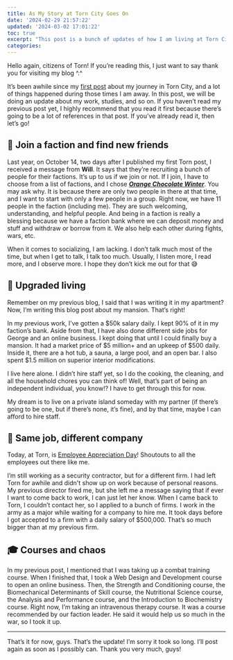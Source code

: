 ```yaml
---
title: As My Story at Torn City Goes On
date: '2024-02-29 21:57:22'
updated: '2024-03-02 17:01:22'
toc: true
excerpt: "This post is a bunch of updates of how I am living at Torn City now."
categories:
---
```


Hello again, citizens of Torn! If you’re reading this, I just want to say thank you for visiting my blog ^.^

It’s been awhile since my [first post](/first-step) about my journey in Torn City, and a lot of things happened during those times I am away. In this post, we will be doing an update about my work, studies, and so on. If you haven’t read my previous post yet, I highly recommend that you read it first because there’s going to be a lot of references in that post. If you’ve already read it, then let’s go!

## 🤼 Join a faction and find new friends
Last year, on October 14, two days after I published my first Torn post, I received a message from **Will**. It says that they’re recruiting a bunch of people for their factions. It’s up to us if we join or not. If I join, I have to choose from a list of factions, and I chose ***<a href="https://www.torn.com/factions.php?step=profile&ID=50662&referredFrom=3035479#/" target="_blank">Orange Chocolate Winter</a>***. You may ask why. It is because there are only two people in there at that time, and I want to start with only a few people in a group. Right now, we have 11 people in the faction (including me). They are such welcoming, understanding, and helpful people. And being in a faction is really a blessing because we have a faction bank where we can deposit money and stuff and withdraw or borrow from it. We also help each other during fights, wars, etc.

When it comes to socializing, I am lacking. I don’t talk much most of the time, but when I get to talk, I talk too much. Usually, I listen more, I read more, and I observe more. I hope they don’t kick me out for that 😅

## 🏡 Upgraded living
Remember on my previous blog, I said that I was writing it in my apartment? Now, I’m writing this blog post about my mansion. That’s right!

In my previous work, I’ve gotten a $50k salary daily. I kept 90% of it in my faction’s bank. Aside from that, I have also done different side jobs for George and an online business. I kept doing that until I could finally buy a mansion. It had a market price of $5 million+ and an upkeep of $500 daily. Inside it, there are a hot tub, a sauna, a large pool, and an open bar. I also spent $1.5 million on superior interior modifications.

I live here alone. I didn’t hire staff yet, so I do the cooking, the cleaning, and all the household chores you can think of! Well, that’s part of being an independent individual, you know!? I have to get through this for now.

My dream is to live on a private island someday with my partner (if there’s going to be one, but if there’s none, it’s fine), and by that time, maybe I can afford to hire staff.

## 💼 Same job, different company
Today, at Torn, is <a href="https://www.torn.com/newspaper.php#!/articles/2573" target="_blank">Employee Appreciation Day</a>! Shoutouts to all the employees out there like me.

I’m still working as a security contractor, but for a different firm. I had left Torn for awhile and didn't show up on work because of personal reasons. My previous director fired me, but she left me a message saying that if ever I want to come back to work, I can just let her know. When I came back to Torn, I couldn’t contact her, so I applied to a bunch of firms. I work in the army as a major while waiting for a company to hire me. It took days before I got accepted to a firm with a daily salary of $500,000. That’s so much bigger than at my previous firm.

## 🎓 Courses and chaos
In my previous post, I mentioned that I was taking up a combat training course. When I finished that, I took a Web Design and Development course to open an online business. Then, the Strength and Conditioning course, the Biomechanical Determinants of Skill course, the Nutritional Science course, the Analysis and Performance course, and the Introduction to Biochemistry course. Right now, I’m taking an intravenous therapy course. It was a course recommended by our faction leader. He said it would help us so much in the war, so I took it up.

___
That’s it for now, guys. That’s the update! I’m sorry it took so long. I’ll post again as soon as I possibly can. Thank you very much, guys!